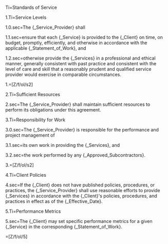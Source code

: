 Ti=Standards of Service

1.Ti=Service Levels

1.0.sec=The {_Service_Provider} shall

1.1.sec=ensure that each {_Service} is provided to the {_Client} on time, on budget, promptly, efficiently, and otherwise in accordance with the applicable {_Statement_of_Work}, and

1.2.sec=otherwise provide the {_Services} in a professional and ethical manner, generally consistent with past practice and consistent with the level of care and skill that a reasonably prudent and qualified service provider would exercise in comparable circumstances.

1.=[Z/f/ol/s2]

2.Ti=Sufficient Resources

2.sec=The {_Service_Provider} shall maintain sufficient resources to perform its obligations under this agreement.

3.Ti=Responsibility for Work

3.0.sec=The {_Service_Provider} is responsible for the performance and project management of

3.1.sec=its own work in providing the {_Services}, and

3.2.sec=the work performed by any {_Approved_Subcontractors}.

3.=[Z/f/ol/s2]

4.Ti=Client Policies

4.sec=If the {_Client} does not have published policies, procedures, or practices, the {_Service_Provider} shall use reasonable efforts to provide {_Services} in accordance with the {_Client}'s policies, procedures, and practices in effect as of the {_Effective_Date}.

5.Ti=Performance Metrics

5.sec=The {_Client} may set specific performance metrics for a given {_Service} in the corresponding {_Statement_of_Work}.

=[Z/f/ol/5]

